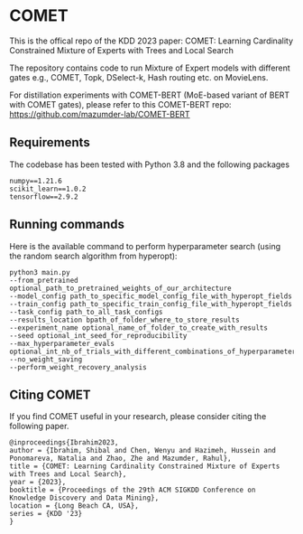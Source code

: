 # COMET

This is the offical repo of the KDD 2023 paper: COMET: Learning Cardinality Constrained Mixture of Experts
with Trees and Local Search

The repository contains code to run Mixture of Expert models with different gates e.g., COMET, Topk, DSelect-k, Hash routing etc. on MovieLens. 

For distillation experiments with COMET-BERT (MoE-based variant of BERT with COMET gates), please refer to this COMET-BERT repo: https://github.com/mazumder-lab/COMET-BERT 



## Requirements
The codebase has been tested with Python 3.8 and the following packages
```
numpy==1.21.6
scikit_learn==1.0.2
tensorflow==2.9.2
```


## Running commands
Here is the available command to perform hyperparameter search (using the random search algorithm from hyperopt):

```
python3 main.py 
--from_pretrained optional_path_to_pretrained_weights_of_our_architecture
--model_config path_to_specific_model_config_file_with_hyperopt_fields 
--train_config path_to_specific_train_config_file_with_hyperopt_fields 
--task_config path_to_all_task_configs 
--results_location bpath_of_folder_where_to_store_results 
--experiment_name optional_name_of_folder_to_create_with_results
--seed optional_int_seed_for_reproducibility
--max_hyperparameter_evals optional_int_nb_of_trials_with_different_combinations_of_hyperparameters
--no_weight_saving
--perform_weight_recovery_analysis
```


## Citing COMET
If you find COMET useful in your research, please consider citing the following paper.

```
@inproceedings{Ibrahim2023,
author = {Ibrahim, Shibal and Chen, Wenyu and Hazimeh, Hussein and Ponomareva, Natalia and Zhao, Zhe and Mazumder, Rahul},
title = {COMET: Learning Cardinality Constrained Mixture of Experts with Trees and Local Search},
year = {2023},
booktitle = {Proceedings of the 29th ACM SIGKDD Conference on Knowledge Discovery and Data Mining},
location = {Long Beach CA, USA},
series = {KDD '23}
}
```

```python

```
